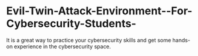 # Evil-Twin-Attack-Environment--For-Cybersecurity-Students-
It is a great way to practice your cybersecurity skills and get some hands-on experience in the cybersecurity space.
